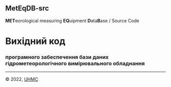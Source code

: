 ## MetEqDB-src
**MET**eorological measuring **EQ**uipment **D**ata**B**ase / Source Code

# Вихідний код
### програмного забеспечення бази даних гідрометеорологічного вимірювального обладнання


---
&copy; 2022, [UHMC](https://meteo.gov.ua/)
